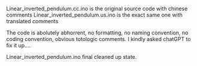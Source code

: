 Linear_inverted_pendulum.cc.ino is the original source code with chinese comments
Linear_inverted_pendulum.us.ino is the exact same one with translated comments

The code is abolutely abhorrent, no formatting, no naming convention, no coding convention, obvious totologic comments.
I kindly asked chatGPT to fix it up....

Linear_inverted_pendulum.ino final cleaned up state.
